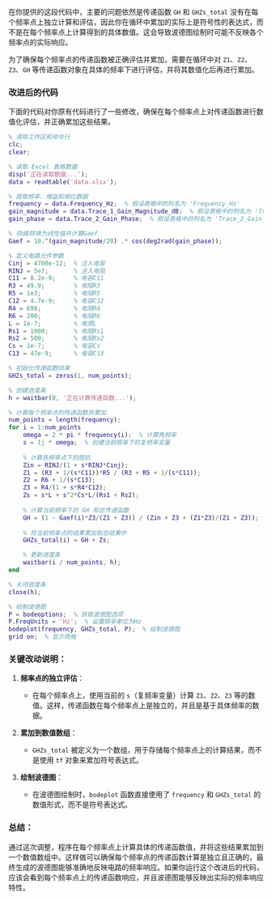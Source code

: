 在你提供的这段代码中，主要的问题依然是传递函数 `GH` 和 `GHZs_total` 没有在每个频率点上独立计算和评估，因此你在循环中累加的实际上是符号性的表达式，而不是在每个频率点上计算得到的具体数值。这会导致波德图绘制时可能不反映各个频率点的实际响应。

为了确保每个频率点的传递函数被正确评估并累加，需要在循环中对 `Z1`、`Z2`、`Z3`、`GH` 等传递函数对象在具体的频率下进行评估，并将其数值化后再进行累加。

### 改进后的代码

下面的代码对你原有代码进行了一些修改，确保在每个频率点上对传递函数进行数值化评估，并正确累加这些结果。

```matlab
% 清除工作区和命令行
clc;
clear;

% 读取 Excel 表格数据
disp('正在读取数据...');
data = readtable('data.xlsx');

% 提取频率、增益和相位数据
frequency = data.Frequency_Hz;  % 假设表格中的列名为 'Frequency_Hz'
gain_magnitude = data.Trace_1_Gain_Magnitude_dB;  % 假设表格中的列名为 'Trace_1_Gain_Magnitude_dB'
gain_phase = data.Trace_2_Gain_Phase;  % 假设表格中的列名为 'Trace_2_Gain_Phase'

% 将dB转换为线性值并计算Gaef
Gaef = 10.^(gain_magnitude/20) .* cos(deg2rad(gain_phase));

% 定义电路元件参数
Cinj = 4700e-12;  % 注入电容
RINJ = 5e7;       % 注入电阻
C11 = 8.2e-9;     % 电容C11
R3 = 49.9;        % 电阻R3
R5 = 1e3;         % 电阻R5
C12 = 4.7e-9;     % 电容C12
R4 = 698;         % 电阻R4
R6 = 200;         % 电阻R6
L = 1e-7;         % 电感L
Rs1 = 1000;       % 电阻Rs1
Rs2 = 500;        % 电阻Rs2
Cs = 1e-7;        % 电容Cs
C13 = 47e-9;      % 电容C13

% 初始化传递函数结果
GHZs_total = zeros(1, num_points);

% 创建进度条
h = waitbar(0, '正在计算传递函数...');

% 计算每个频率点的传递函数并累加
num_points = length(frequency);
for i = 1:num_points
    omega = 2 * pi * frequency(i);  % 计算角频率
    s = 1j * omega;  % 创建当前频率下的复频率变量
    
    % 计算各频率点下的阻抗
    Zin = RINJ/(1 + s*RINJ*Cinj);
    Z1 = (R3 + 1/(s*C11))*R5 / (R3 + R5 + 1/(s*C11));
    Z2 = R6 + 1/(s*C13);
    Z3 = R4/(1 + s*R4*C12);
    Zs = s*L + s^2*Cs*L/(Rs1 + Rs2);
    
    % 计算当前频率下的 GH 和总传递函数
    GH = (1 - Gaef(i)*Z3/(Z1 + Z3)) / (Zin + Z3 + (Z1*Z3)/(Z1 + Z3));
    
    % 将当前频率点的结果累加到总结果中
    GHZs_total(i) = GH + Zs;

    % 更新进度条
    waitbar(i / num_points, h);
end

% 关闭进度条
close(h);

% 绘制波德图
P = bodeoptions;  % 获取波德图选项
P.FreqUnits = 'Hz';  % 设置频率单位为Hz
bodeplot(frequency, GHZs_total, P);  % 绘制波德图
grid on;  % 显示网格
```

### 关键改动说明：

1. **频率点的独立评估**：
   - 在每个频率点上，使用当前的 `s`（复频率变量）计算 `Z1`、`Z2`、`Z3` 等的数值。这样，传递函数在每个频率点上是独立的，并且是基于具体频率的数据。

2. **累加到数值数组**：
   - `GHZs_total` 被定义为一个数组，用于存储每个频率点上的计算结果，而不是使用 `tf` 对象来累加符号表达式。

3. **绘制波德图**：
   - 在波德图绘制时，`bodeplot` 函数直接使用了 `frequency` 和 `GHZs_total` 的数值形式，而不是符号表达式。

### 总结：

通过这次调整，程序在每个频率点上计算具体的传递函数值，并将这些结果累加到一个数值数组中。这样做可以确保每个频率点的传递函数计算是独立且正确的，最终生成的波德图能够准确地反映电路的频率响应。如果你运行这个改进后的代码，应该会看到每个频率点上的传递函数响应，并且波德图能够反映出实际的频率响应特性。
